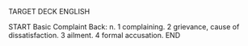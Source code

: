 TARGET DECK
ENGLISH

START
Basic
Complaint
Back: n. 1 complaining. 2 grievance, cause of dissatisfaction. 3 ailment. 4 formal accusation.
END
